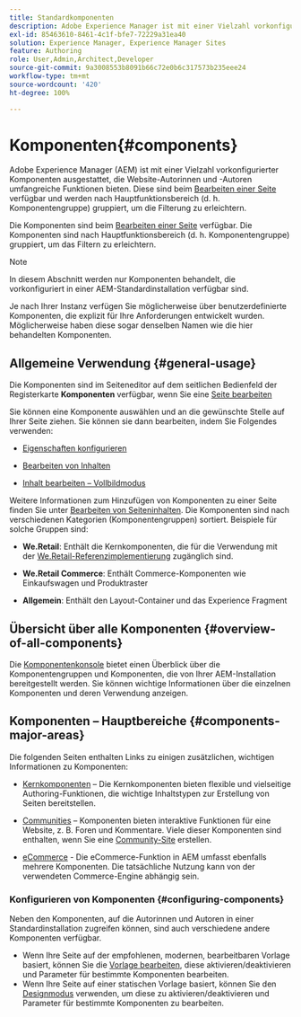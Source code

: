 ```yaml
---
title: Standardkomponenten
description: Adobe Experience Manager ist mit einer Vielzahl vorkonfigurierter Komponenten ausgestattet, die Website-Autorinnen und -Autoren umfangreiche Funktionen bieten.
exl-id: 85463610-8461-4c1f-bfe7-72229a31ea40
solution: Experience Manager, Experience Manager Sites
feature: Authoring
role: User,Admin,Architect,Developer
source-git-commit: 9a3008553b8091b66c72e0b6c317573b235eee24
workflow-type: tm+mt
source-wordcount: '420'
ht-degree: 100%

---
```


# Komponenten{#components}

Adobe Experience Manager (AEM) ist mit einer Vielzahl vorkonfigurierter Komponenten ausgestattet, die Website-Autorinnen und -Autoren umfangreiche Funktionen bieten. Diese sind beim [Bearbeiten einer Seite](/help/sites-authoring/editing-content.md) verfügbar und werden nach Hauptfunktionsbereich (d. h. Komponentengruppe) gruppiert, um die Filterung zu erleichtern.

Die Komponenten sind beim [Bearbeiten einer Seite](/help/sites-authoring/editing-content.md) verfügbar. Die Komponenten sind nach Hauptfunktionsbereich (d. h. Komponentengruppe) gruppiert, um das Filtern zu erleichtern.

>[!NOTE]
>
>In diesem Abschnitt werden nur Komponenten behandelt, die vorkonfiguriert in einer AEM-Standardinstallation verfügbar sind.
>
>Je nach Ihrer Instanz verfügen Sie möglicherweise über benutzerdefinierte Komponenten, die explizit für Ihre Anforderungen entwickelt wurden. Möglicherweise haben diese sogar denselben Namen wie die hier behandelten Komponenten.

## Allgemeine Verwendung {#general-usage}

Die Komponenten sind im Seiteneditor auf dem seitlichen Bedienfeld der Registerkarte **Komponenten** verfügbar, wenn Sie eine [Seite bearbeiten](/help/sites-authoring/editing-content.md)

Sie können eine Komponente auswählen und an die gewünschte Stelle auf Ihrer Seite ziehen. Sie können sie dann bearbeiten, indem Sie Folgendes verwenden:

* [Eigenschaften konfigurieren](/help/sites-authoring/editing-page-properties.md)
* [Bearbeiten von Inhalten](/help/sites-authoring/editing-content.md)

* [Inhalt bearbeiten – Vollbildmodus](/help/sites-authoring/editing-content.md#edit-content-full-screen-mode)

Weitere Informationen zum Hinzufügen von Komponenten zu einer Seite finden Sie unter [Bearbeiten von Seiteninhalten](/help/sites-authoring/editing-content.md).
Die Komponenten sind nach verschiedenen Kategorien (Komponentengruppen) sortiert. Beispiele für solche Gruppen sind:

* **We.Retail**: Enthält die Kernkomponenten, die für die Verwendung mit der [We.Retail-Referenzimplementierung](/help/sites-developing/we-retail.md) zugänglich sind.

* **We.Retail Commerce**: Enthält Commerce-Komponenten wie Einkaufswagen und Produktraster

* **Allgemein**: Enthält den Layout-Container und das Experience Fragment

## Übersicht über alle Komponenten {#overview-of-all-components}

Die [Komponentenkonsole](/help/sites-authoring/default-components-console.md) bietet einen Überblick über die Komponentengruppen und Komponenten, die von Ihrer AEM-Installation bereitgestellt werden. Sie können wichtige Informationen über die einzelnen Komponenten und deren Verwendung anzeigen.

## Komponenten – Hauptbereiche {#components-major-areas}

Die folgenden Seiten enthalten Links zu einigen zusätzlichen, wichtigen Informationen zu Komponenten:

* [Kernkomponenten](https://experienceleague.adobe.com/docs/experience-manager-core-components/using/introduction.html?lang=de) – Die Kernkomponenten bieten flexible und vielseitige Authoring-Funktionen, die wichtige Inhaltstypen zur Erstellung von Seiten bereitstellen. 

* [Communities](/help/communities/author-communities.md) – Komponenten bieten interaktive Funktionen für eine Website, z. B. Foren und Kommentare. Viele dieser Komponenten sind enthalten, wenn Sie eine [Community-Site](/help/communities/overview.md) erstellen.

* [eCommerce](/help/commerce/cif-classic/administering/ecommerce.md) - Die eCommerce-Funktion in AEM umfasst ebenfalls mehrere Komponenten. Die tatsächliche Nutzung kann von der verwendeten Commerce-Engine abhängig sein.

### Konfigurieren von Komponenten {#configuring-components}

Neben den Komponenten, auf die Autorinnen und Autoren in einer Standardinstallation zugreifen können, sind auch verschiedene andere Komponenten verfügbar.

* Wenn Ihre Seite auf der empfohlenen, modernen, bearbeitbaren Vorlage basiert, können Sie die [Vorlage bearbeiten](/help/sites-authoring/templates.md), diese aktivieren/deaktivieren und Parameter für bestimmte Komponenten bearbeiten.
* Wenn Ihre Seite auf einer statischen Vorlage basiert, können Sie den [Designmodus](/help/sites-authoring/default-components-designmode.md#enable-disable-components) verwenden, um diese zu aktivieren/deaktivieren und Parameter für bestimmte Komponenten zu bearbeiten.
